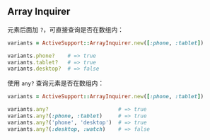 ## Array Inquirer

元素后面加 `?`，可直接查询是否在数组内：

```ruby
variants = ActiveSupport::ArrayInquirer.new([:phone, :tablet])

variants.phone?    # => true
variants.tablet?   # => true
variants.desktop?  # => false
```

使用 `any?` 查询元素是否在数组内：

```ruby
variants = ActiveSupport::ArrayInquirer.new([:phone, :tablet])

variants.any?                      # => true
variants.any?(:phone, :tablet)     # => true
variants.any?('phone', 'desktop')  # => true
variants.any?(:desktop, :watch)    # => false
```
